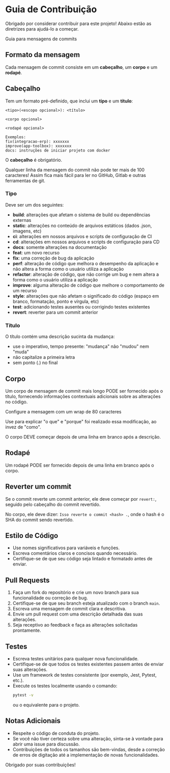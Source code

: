 # Guia de Contribuição

Obrigado por considerar contribuir para este projeto! Abaixo estão as diretrizes para ajudá-lo a começar.

 Guia para mensagens de commits

## Formato da mensagem

Cada mensagem de commit consiste em um **cabeçalho**, um **corpo** e um **rodapé**. 

## Cabeçalho

Tem um formato pré-definido, que inclui um **tipo** e um **título**:

```
<tipo>(<escopo opcional>): <título>

<corpo opcional>

<rodapé opcional>

Exemplos:
fix(integracao-erp): xxxxxxx
improve(app-toolbox): xxxxxxx
docs: instruções de iniciar projeto com docker
```

O **cabeçalho** é obrigatório.

Qualquer linha da mensagem do commit não pode ter mais de 100 caracteres! Assim fica mais fácil para ler no GitHub, Gitlab e outras ferramentas de git.


### Tipo

Deve ser um dos seguintes:

* **build**: alterações que afetam o sistema de build ou dependências externas
* **static**: alterações no conteúdo de arquivos estáticos (dados .json, imagens, etc)
* **ci**: alterações em nossos arquivos e scripts de configuração de CI
* **cd**: alterações em nossos arquivos e scripts de configuração para CD
* **docs**: somente alterações na documentação
* **feat**: um novo recurso
* **fix**: uma correção de bug da aplicação
* **perf**: alteração de código que melhora o desempenho da aplicação e não altera a forma como o usuário utiliza a aplicação
* **refactor**: alteração de código, que não corrige um bug e nem altera a forma como o usuário utiliza a aplicação
* **improve**: alguma alteração de código que melhore o comportamento de um recurso
* **style**: alterações que não afetam o significado do código (espaço em branco, formatação, ponto e vírgula, etc)
* **test**: adicionando testes ausentes ou corrigindo testes existentes
* **revert**: reverter para um commit anterior

### Título

O título contém uma descrição sucinta da mudança:

* use o imperativo, tempo presente: "mudança" não "mudou" nem "muda"
* não capitalize a primeira letra
* sem ponto (.) no final

## Corpo

Um corpo de mensagem de commit mais longo PODE ser fornecido após o título, fornecendo informações contextuais adicionais sobre as alterações no código. 

Configure a mensagem com um wrap de 80 caracteres

Use para explicar "o que" e "porque" foi realizado essa modificação, ao invez de "como".

O corpo DEVE começar depois de uma linha em branco após a descrição.

## Rodapé

Um rodapé PODE ser fornecido depois de uma linha em branco após o corpo. 

## Reverter um commit
Se o commit reverte um commit anterior, ele deve começar por `revert:`, seguido pelo cabeçalho do commit revertido. 

No corpo, ele deve dizer: `Isso reverte o commit <hash> .`, onde o hash é o SHA do commit sendo revertido.

## Estilo de Código

- Use nomes significativos para variáveis e funções.
- Escreva comentários claros e concisos quando necessário.
- Certifique-se de que seu código seja lintado e formatado antes de enviar.

## Pull Requests

1. Faça um fork do repositório e crie um novo branch para sua funcionalidade ou correção de bug.
2. Certifique-se de que seu branch esteja atualizado com o branch `main`.
3. Escreva uma mensagem de commit clara e descritiva.
4. Envie um pull request com uma descrição detalhada das suas alterações.
5. Seja receptivo ao feedback e faça as alterações solicitadas prontamente.

## Testes

- Escreva testes unitários para qualquer nova funcionalidade.
- Certifique-se de que todos os testes existentes passem antes de enviar suas alterações.
- Use um framework de testes consistente (por exemplo, Jest, Pytest, etc.).
- Execute os testes localmente usando o comando:
    ```bash
    pytest -v
    ```
    ou o equivalente para o projeto.

## Notas Adicionais

- Respeite o código de conduta do projeto.
- Se você não tiver certeza sobre uma alteração, sinta-se à vontade para abrir uma issue para discussão.
- Contribuições de todos os tamanhos são bem-vindas, desde a correção de erros de digitação até a implementação de novas funcionalidades.

Obrigado por suas contribuições!